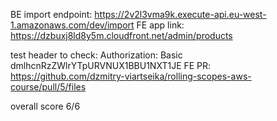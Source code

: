 BE import endpoint: https://2v2l3vma9k.execute-api.eu-west-1.amazonaws.com/dev/import
FE app link: https://dzbuxj8ld8y5m.cloudfront.net/admin/products

test header to check: Authorization: Basic dmlhcnRzZWlrYTpURVNUX1BBU1NXT1JE
FE PR: https://github.com/dzmitry-viartseika/rolling-scopes-aws-course/pull/5/files

overall score 6/6